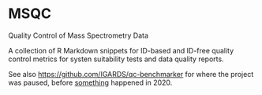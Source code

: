 # MSQC
Quality Control of Mass Spectrometry Data

A collection of R Markdown snippets for ID-based and ID-free quality control metrics for systen suitability tests and data quality reports.

See also https://github.com/IGARDS/qc-benchmarker for where the project was paused, before [something](https://en.wikipedia.org/wiki/COVID-19_pandemic) happened in 2020.
